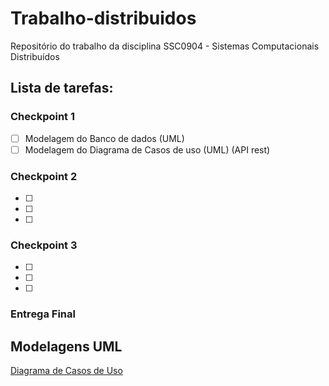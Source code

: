 # Trabalho-distribuidos
Repositório do trabalho da disciplina SSC0904 - Sistemas Computacionais Distribuídos

## Lista de tarefas:

### Checkpoint 1
- [ ] Modelagem do Banco de dados (UML)
- [ ] Modelagem do Diagrama de Casos de uso (UML) (API rest)
### Checkpoint 2
- [ ]
- [ ]
- [ ]
### Checkpoint 3
- [ ]
- [ ]
- [ ]

### Entrega Final


## Modelagens UML

[Diagrama de Casos de Uso](https://drive.google.com/file/d/1ioGHGqNM8H_yO4DhUaEkyjwNdziP3VYu/view?usp=drive_link)

